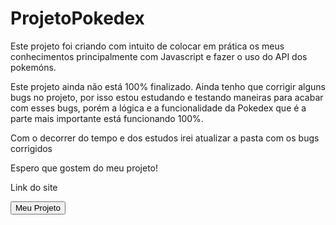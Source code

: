 # ProjetoPokedex

Este projeto foi criando com intuito de colocar em prática os meus conhecimentos principalmente com Javascript e fazer o uso do API dos pokemóns.

Este projeto ainda não está 100% finalizado. Ainda tenho que corrigir alguns bugs no projeto, por isso estou estudando e testando maneiras para acabar com esses bugs, porém a lógica e a funcionalidade da Pokedex que é a parte mais importante está funcionando 100%.

Com o decorrer do tempo e dos estudos irei atualizar a pasta com os bugs corrigidos

Espero que gostem do meu projeto!

Link do site

<a href="https://endearing-piroshki-2c2433.netlify.app"><button>Meu Projeto</button></a>
